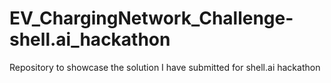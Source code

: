 # EV_ChargingNetwork_Challenge-shell.ai_hackathon
Repository to showcase the solution I have submitted for shell.ai hackathon
